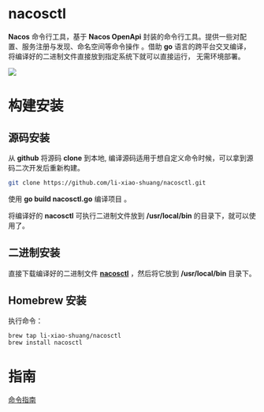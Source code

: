 # nacosctl

**Nacos** 命令行工具，基于 **Nacos OpenApi** 封装的命令行工具。提供一些对配置、服务注册与发现、命名空间等命令操作 。借助 **go** 语言的跨平台交叉编译，将编译好的二进制文件直接放到指定系统下就可以直接运行， 无需环境部署。

![](https://tva1.sinaimg.cn/large/008i3skNly1gz63zy4pmtj310o0in75z.jpg)

# 构建安装

## 源码安装

从 **github** 将源码 **clone** 到本地, 编译源码适用于想自定义命令时候，可以拿到源码二次开发后重新构建。

```bash
git clone https://github.com/li-xiao-shuang/nacosctl.git
```

使用  **go build nacosctl.go** 编译项目 。

将编译好的 **nacosctl** 可执行二进制文件放到 **/usr/local/bin** 的目录下，就可以使用了。

## 二进制安装

直接下载编译好的二进制文件 **[nacosctl](https://github.com/li-xiao-shuang/nacosctl/releases/download/1.1.1/nacosctl.tar.gz)** ，然后将它放到 **/usr/local/bin** 目录下。

## Homebrew 安装

执行命令：
```
brew tap li-xiao-shuang/nacosctl
brew install nacosctl
```

# 指南
[命令指南](GUIDE.md)
